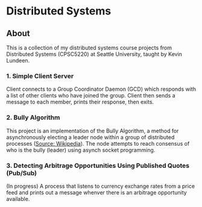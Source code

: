 # Distributed Systems

## About 
This is a collection of my distributed systems course projects from Distributed Systems (CPSC5220) at Seattle University, taught by Kevin Lundeen. 

### 1. Simple Client Server
Client connects to a Group Coordinator Daemon (GCD) which responds with a list of other clients who have joined the group. Client then sends a message to each member, prints their response, then exits. 

### 2. Bully Algorithm 
This project is an implementation of the Bully Algorithm, a method for asynchronously electing a leader node within a group of distributed processes ([Source: Wikipedia](https://en.wikipedia.org/wiki/Bully_algorithm)). The node attempts to reach consensus of who is the bully (leader) using asynch socket programming.

### 3. Detecting Arbitrage Opportunities Using Published Quotes (Pub/Sub) 
(In progress) A process that listens to currency exchange rates from a price feed and prints out a message whenver there is an arbitrage opportunity available. 

